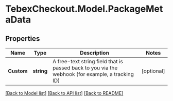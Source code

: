 # TebexCheckout.Model.PackageMetaData

## Properties

Name | Type | Description | Notes
------------ | ------------- | ------------- | -------------
**Custom** | **string** | A free-text string field that is passed back to you via the webhook (for example, a tracking ID) | [optional] 

[[Back to Model list]](../README.md#documentation-for-models) [[Back to API list]](../README.md#documentation-for-api-endpoints) [[Back to README]](../README.md)

